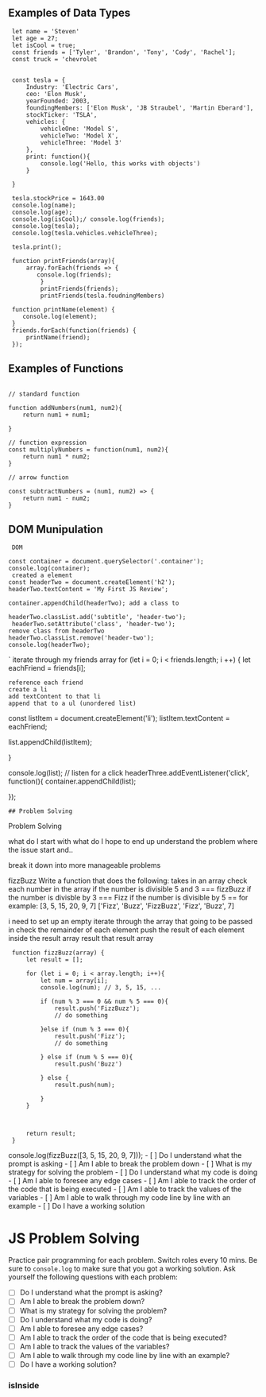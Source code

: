 ## Examples of Data Types
```
 let name = 'Steven'
 let age = 27;
 let isCool = true;
 const friends = ['Tyler', 'Brandon', 'Tony', 'Cody', 'Rachel'];
 const truck = 'chevrolet


 const tesla = {
     Industry: 'Electric Cars',
     ceo: 'Elon Musk',
     yearFounded: 2003,
     foundingMembers: ['Elon Musk', 'JB Straubel', 'Martin Eberard'],
     stockTicker: 'TSLA',
     vehicles: {
         vehicleOne: 'Model S',
         vehicleTwo: 'Model X',
         vehicleThree: 'Model 3'
     },
     print: function(){
         console.log('Hello, this works with objects')
     }

 }

 tesla.stockPrice = 1643.00
 console.log(name);
 console.log(age);
 console.log(isCool);/ console.log(friends);
 console.log(tesla);
 console.log(tesla.vehicles.vehicleThree);

 tesla.print();

 function printFriends(array){
     array.forEach(friends => {
        console.log(friends);
         }
         printFriends(friends);
         printFriends(tesla.foudningMembers)

 function printName(element) {
    console.log(element);
 }
 friends.forEach(function(friends) {
     printName(friend);
 });

```

## Examples of Functions
```

// standard function

function addNumbers(num1, num2){
    return num1 + num1;

}

// function expression
const multiplyNumbers = function(num1, num2){
    return num1 * num2;
}

// arrow function

const subtractNumbers = (num1, num2) => {
    return num1 - num2;
}
```

## DOM Munipulation
```
 DOM

const container = document.querySelector('.container');
console.log(container);
 created a element
const headerTwo = document.createElement('h2');
headerTwo.textContent = 'My First JS Review';

container.appendChild(headerTwo); add a class to

headerTwo.classList.add('subtitle', 'header-two');
 headerTwo.setAttribute('class', 'header-two');
remove class from headerTwo
headerTwo.classList.remove('header-two');
console.log(headerTwo);
```

` iterate through my friends array
for (let i = 0; i < friends.length; i ++) {
    let eachFriend = friends[i];
    
    
    
    reference each friend
    create a li
    add textContent to that li
    append that to a ul (unordered list)
    
const listItem = document.createElement('li');
listItem.textContent = eachFriend;

list.appendChild(listItem);


}

console.log(list);
// listen for a click
headerThree.addEventListener('click', function(){
    container.appendChild(list);

});
```
## Problem Solving
```

 Problem Solving

 what do I start with
 what do I hope to end up 
 understand the problem
 where the issue start and..

 break it down into more manageable problems

 fizzBuzz
 Write a function that does the following:
 takes in an array
 check each number in the array
 if the number is divisible 5 and 3 === fizzBuzz
 if the number is divisble by 3 === Fizz
 if the number is divisible by 5 ==
 for example:
 [3, 5, 15, 20, 9, 7]
 ['Fizz', 'Buzz', 'FizzBuzz', 'Fizz', 'Buzz', 7]

 i need to set up an empty
 iterate through the array that going to be passed in
 check the remainder of each element
 push the result of each element inside the result array
 result that result array


     function fizzBuzz(array) {
         let result = [];

         for (let i = 0; i < array.length; i++){
             let num = array[i];
             console.log(num); // 3, 5, 15, ...

             if (num % 3 === 0 && num % 5 === 0){
                 result.push('FizzBuzz');
                 // do something

             }else if (num % 3 === 0){
                 result.push('Fizz');
                 // do something

             } else if (num % 5 === 0){
                 result.push('Buzz')

             } else { 
                 result.push(num);

             }
         }   



         return result;
     }

console.log(fizzBuzz([3, 5, 15, 20, 9, 7])); - [ ] Do I understand what the prompt is asking - [ ] Am I able to break the problem down - [ ] What is my strategy for solving the problem - [ ] Do I understand what my code is doing - [ ] Am I able to foresee any edge cases - [ ] Am I able to track the order of the code that is being executed - [ ] Am I able to track the values of the variables - [ ] Am I able to walk through my code line by line with an example - [ ] Do I have a working solution


 # JS Problem Solving
 Practice pair programming for each problem. Switch roles every 10 mins.
 Be sure to `console.log` to make sure that you got a working solution.
 Ask yourself the following questions with each problem:
 - [ ] Do I understand what the prompt is asking?
 - [ ] Am I able to break the problem down?
 - [ ] What is my strategy for solving the problem?
 - [ ] Do I understand what my code is doing?
 - [ ] Am I able to foresee any edge cases?
 - [ ] Am I able to track the order of the code that is being executed?
 - [ ] Am I able to track the values of the variables?
 - [ ] Am I able to walk through my code line by line with an example?
 - [ ] Do I have a working solution?
 ### isInside

```
